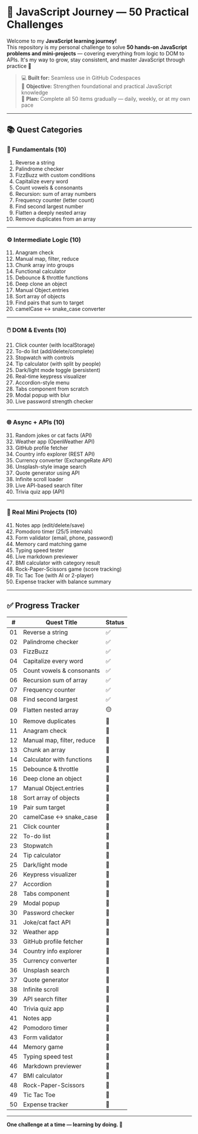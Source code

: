 # 🧠 JavaScript Journey — 50 Practical Challenges


Welcome to my **JavaScript learning journey!**  
This repository is my personal challenge to solve **50 hands-on JavaScript problems and mini-projects** — covering everything from logic to DOM to APIs. It's my way to grow, stay consistent, and master JavaScript through practice 💪

> 💻 **Built for:** Seamless use in GitHub Codespaces  
> 🎯 **Objective:** Strengthen foundational and practical JavaScript knowledge  
> 📆 **Plan:** Complete all 50 items gradually — daily, weekly, or at my own pace

---

## 📚 Quest Categories

### 🌼 Fundamentals (10)
1. Reverse a string  
2. Palindrome checker  
3. FizzBuzz with custom conditions  
4. Capitalize every word  
5. Count vowels & consonants  
6. Recursion: sum of array numbers  
7. Frequency counter (letter count)  
8. Find second largest number  
9. Flatten a deeply nested array  
10. Remove duplicates from an array  

---

### ⚙️ Intermediate Logic (10)
11. Anagram check  
12. Manual map, filter, reduce  
13. Chunk array into groups  
14. Functional calculator  
15. Debounce & throttle functions  
16. Deep clone an object  
17. Manual Object.entries  
18. Sort array of objects  
19. Find pairs that sum to target  
20. camelCase ↔ snake_case converter  

---

### 🖱️ DOM & Events (10)
21. Click counter (with localStorage)  
22. To-do list (add/delete/complete)  
23. Stopwatch with controls  
24. Tip calculator (with split by people)  
25. Dark/light mode toggle (persistent)  
26. Real-time keypress visualizer  
27. Accordion-style menu  
28. Tabs component from scratch  
29. Modal popup with blur  
30. Live password strength checker  

---

### 🌐 Async + APIs (10)
31. Random jokes or cat facts (API)  
32. Weather app (OpenWeather API)  
33. GitHub profile fetcher  
34. Country info explorer (REST API)  
35. Currency converter (ExchangeRate API)  
36. Unsplash-style image search  
37. Quote generator using API  
38. Infinite scroll loader  
39. Live API-based search filter  
40. Trivia quiz app (API)  

---

### 🧩 Real Mini Projects (10)
41. Notes app (edit/delete/save)  
42. Pomodoro timer (25/5 intervals)  
43. Form validator (email, phone, password)  
44. Memory card matching game  
45. Typing speed tester  
46. Live markdown previewer  
47. BMI calculator with category result  
48. Rock-Paper-Scissors game (score tracking)  
49. Tic Tac Toe (with AI or 2-player)  
50. Expense tracker with balance summary  

---

## ✅ Progress Tracker

| #  | Quest Title                        | Status |
|----|------------------------------------|--------|
| 01 | Reverse a string                   | ✅     |
| 02 | Palindrome checker                 | ✅     |
| 03 | FizzBuzz                           | ✅     |
| 04 | Capitalize every word              | ✅     |
| 05 | Count vowels & consonants          | ✅     |
| 06 | Recursion sum of array             | ✅     |
| 07 | Frequency counter                  | ✅     |
| 08 | Find second largest                | ✅     |
| 09 | Flatten nested array               | 🟡     |
| 10 | Remove duplicates                  | 🔲     |
| 11 | Anagram check                      | 🔲     |
| 12 | Manual map, filter, reduce         | 🔲     |
| 13 | Chunk an array                     | 🔲     |
| 14 | Calculator with functions          | 🔲     |
| 15 | Debounce & throttle                | 🔲     |
| 16 | Deep clone an object               | 🔲     |
| 17 | Manual Object.entries              | 🔲     |
| 18 | Sort array of objects              | 🔲     |
| 19 | Pair sum target                    | 🔲     |
| 20 | camelCase ↔ snake_case             | 🔲     |
| 21 | Click counter                      | 🔲     |
| 22 | To-do list                         | 🔲     |
| 23 | Stopwatch                          | 🔲     |
| 24 | Tip calculator                     | 🔲     |
| 25 | Dark/light mode                    | 🔲     |
| 26 | Keypress visualizer                | 🔲     |
| 27 | Accordion                          | 🔲     |
| 28 | Tabs component                     | 🔲     |
| 29 | Modal popup                        | 🔲     |
| 30 | Password checker                   | 🔲     |
| 31 | Joke/cat fact API                  | 🔲     |
| 32 | Weather app                        | 🔲     |
| 33 | GitHub profile fetcher             | 🔲     |
| 34 | Country info explorer              | 🔲     |
| 35 | Currency converter                 | 🔲     |
| 36 | Unsplash search                    | 🔲     |
| 37 | Quote generator                    | 🔲     |
| 38 | Infinite scroll                    | 🔲     |
| 39 | API search filter                  | 🔲     |
| 40 | Trivia quiz app                    | 🔲     |
| 41 | Notes app                          | 🔲     |
| 42 | Pomodoro timer                     | 🔲     |
| 43 | Form validator                     | 🔲     |
| 44 | Memory game                        | 🔲     |
| 45 | Typing speed test                  | 🔲     |
| 46 | Markdown previewer                 | 🔲     |
| 47 | BMI calculator                     | 🔲     |
| 48 | Rock-Paper-Scissors                | 🔲     |
| 49 | Tic Tac Toe                        | 🔲     |
| 50 | Expense tracker                    | 🔲     |

---

**One challenge at a time — learning by doing. 🧱**

